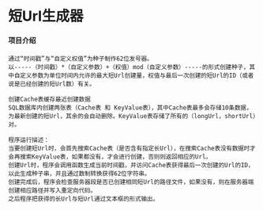 # 短Url生成器

#### 项目介绍
    通过“时间戳”与“自定义权值”为种子制作62位发号器。
    以-----（时间戳）*（自定义参数）+（权值）mod（自定义参数）-----的形式创建种子，其中自定义参数为单位时间内允许的最大短Url创建量，权值与最后一次创建的短Url的ID（或者说是已经创建的短Url数）有关。

    创建Cache表缓存最近创建数据
    SQL数据库内创建两张表（Cache表 和 KeyValue表），其中Cache表最多会存储10条数据，为最新创建的短Url，其余的会自动删除。KeyValue表存储了所有的（longUrl，shortUrl）对。

    程序运行描述：
    当要创建短Url时，会首先搜索Cache表（是否含有指定长Url），在搜索Cache表没有数据时才会再搜索KeyValue表，如果都没有，才会进行创建，否则则返回相应的Url。
    创建Url时，程序会调用函数生成当前时间戳，并访问Cache表获得最后一次创建的Url的ID，以此生成种子串，并且通过数制转换获得62位字符串。
    创建完成后，程序会检查服务器段是否已创建相同短Url的路径文件，如果没有，则在服务器端创建相应路径并写入重定向代码。
    之后程序把获得的长Url与短Url通过文本框的形式输出。
